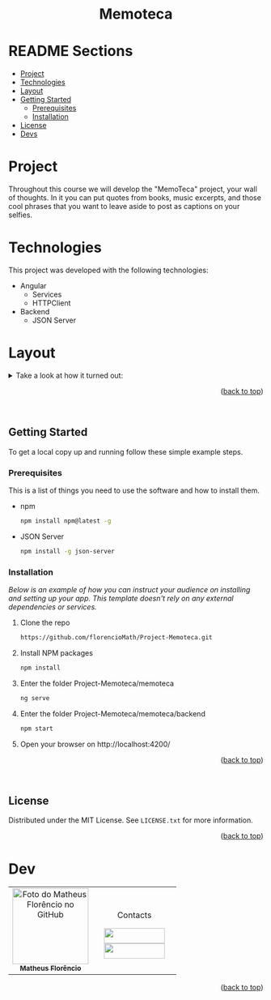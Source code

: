 <a name="readme-top"></a>
<h1 align="center" id="inicio">Memoteca</h1>

# README Sections
<ul>
  <li><a href="#project">Project</a></li>
  <li><a href="#technologies">Technologies</a></li>
  <li><a href="#layout">Layout</a></li>
    <li>
      <a href="#getting-started">Getting Started</a>
      <ul>
        <li><a href="#prerequisites">Prerequisites</a></li>
        <li><a href="#installation">Installation</a></li>
      </ul>
    </li>
  <li><a href="#license">License</a></li>
  <li><a href="#devs">Devs</a></li>
</ul>

# <a id="project">Project</a>
<p>
Throughout this course we will develop the "MemoTeca" project, your wall of thoughts. In it you can put quotes from books, music excerpts, and those cool phrases that you want to leave aside to post as captions on your selfies.
</p>

# <a id="technologies">Technologies</a>

This project was developed with the following technologies:

- Angular
  - Services
  - HTTPClient
- Backend
  - JSON Server

# <a id="layout">Layout</a>

<details>
<summary>Take a look at how it turned out:</summary>
  <br>
  <tr>
    <td align="center">
        <p align="center">Adicionar Pensamento</p>
      <img src="https://github.com/florencioMath/Project-Memoteca/blob/main/readmeFiles/memotecaAdicionarPensamento.gif?raw=true" alt="Adicionar Pensamento" />
    </td>
    <br>
    <td align="center">
        <p align="center">Editar Pensamento</p>
      <img src="https://github.com/florencioMath/Project-Memoteca/blob/main/readmeFiles/memotecaEditarPensamento.gif?raw=true" alt="Editar Pensamento" />
    </td>
    <br>
    <td align="center">
        <p align="center">Favoritar Pensamento</p>
      <img src="https://github.com/florencioMath/Project-Memoteca/blob/main/readmeFiles/memotecaFavoritarPensamento.gif?raw=true" alt="Favoritar Pensamento" />
    </td>
    <br>
    <td align="center">
        <p align="center">Excluir Pensamento</p>
      <img src="https://github.com/florencioMath/Project-Memoteca/blob/main/readmeFiles/memotecaExcluirPensamento.gif?raw=true" alt="Excluir Pensamento" />
    </td>
  </tr>
  </details>
  
<p align="right">(<a href="#readme-top">back to top</a>)</p>
<br>


<!-- GETTING STARTED -->
## Getting Started

To get a local copy up and running follow these simple example steps.

### Prerequisites

This is a list of things you need to use the software and how to install them.
* npm
  ```sh
  npm install npm@latest -g
  ```
* JSON Server
  ```sh
  npm install -g json-server
  ```

### Installation

_Below is an example of how you can instruct your audience on installing and setting up your app. This template doesn't rely on any external dependencies or services._

1. Clone the repo
   ```sh
   https://github.com/florencioMath/Project-Memoteca.git
   ```
2. Install NPM packages
   ```sh
   npm install
   ```
3. Enter the folder Project-Memoteca/memoteca
   ```sh
   ng serve
   ```
4. Enter the folder Project-Memoteca/memoteca/backend
   ```sh
   npm start
   ```
5. Open your browser on http://localhost:4200/
   
<p align="right">(<a href="#readme-top">back to top</a>)</p>
<br>


<!-- LICENSE -->
## License

Distributed under the MIT License. See `LICENSE.txt` for more information.

<p align="right">(<a href="#readme-top">back to top</a>)</p>



# <a id="devs">Dev</a> 

<table>
  <tr>
    <td align="center">
    <a text-decoration="none" href="https://github.com/1matheusflorencio">
      <img src="https://avatars.githubusercontent.com/u/68713424?s=400&u=62c303b85a95a013cccd6cbd6084952fbc06a4db&v=4" width="150px;" alt="Foto do Matheus Florêncio no GitHub"/>
      <br>
        <sub>
          <b>Matheus Florêncio</b> <br>
        </sub>
    </a>
    </td>
      <td align="center" width="150px">
        <p>Contacts</p>
          <a href="https://www.linkedin.com/in/matheus-flor%C3%AAncio/" target="_blank"><img height="30px" width="120px" src="https://img.shields.io/badge/LinkedIn-0077B5?style=for-the-badge&logo=linkedin&logoColor=white"></a>
          <br>
          <a href="https://www.instagram.com/florenciomath/" target="_blank"><img height="30px" width="120px" src="https://img.shields.io/badge/Instagram-E4405F?style=for-the-badge&logo=instagram&logoColor=white" target="_blank"></a>
      </td>
    </tr>
</table>

<p align="right">(<a href="#readme-top">back to top</a>)</p>
